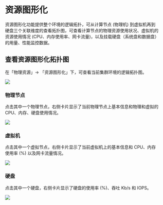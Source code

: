 ---
---

# 资源图形化

资源图形化功能提供整个环境的逻辑拓扑，可从计算节点 (物理机) 到虚拟机再到硬盘三个关联维度的查看拓扑图，可查看计算节点的物理资源使用状况、虚拟机的资源使用情况 (CPU、内存使用率、网卡流量)，以及挂载硬盘（系统盘和数据盘）的用量、性能监控数据。

## 查看资源图形化拓扑图

在「物理资源」→ 「资源图形化」下，可查看当前集群环境的逻辑拓扑图。

![](https://pek3b.qingstor.com/kubesphere-docs/png/20190525134407.png)

### 物理节点

点击其中一个物理节点，右侧卡片显示了当前物理节点上基本信息和物理和虚拟的 CPU、内存、硬盘使用情况。

![](https://pek3b.qingstor.com/kubesphere-docs/png/20190525134638.png)

### 虚拟机

点击其中一个虚拟节点，右侧卡片显示了当前虚拟机上的基本信息和 CPU、内存使用率 (%) 以及网卡流量情况。

![](https://pek3b.qingstor.com/kubesphere-docs/png/20190525134803.png)

### 硬盘

点击其中一个硬盘，右侧卡片显示了硬盘的使用率 (%)、吞吐 Kb/s 和 IOPS。

![](https://pek3b.qingstor.com/kubesphere-docs/png/20190525134946.png)

